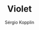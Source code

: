 ---
title: Violet
github: https://github.com/sergiokopplin/violet
demo: http://sergiokopplin.github.io/violet/
author: Sérgio Kopplin
ssg:
  - Jekyll
cms:
  - No Cms
---